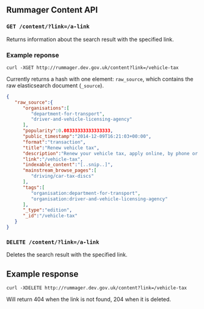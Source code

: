 ## Rummager Content API

### `GET /content/?link=/a-link`

Returns information about the search result with the specified link.

### Example reponse

```
curl -XGET http://rummager.dev.gov.uk/content?link=/vehicle-tax
```

Currently returns a hash with one element: `raw_source`, which contains the raw elasticsearch document (`_source`).

```json
{  
   "raw_source":{  
      "organisations":[  
         "department-for-transport",
         "driver-and-vehicle-licensing-agency"
      ],
      "popularity":0.08333333333333333,
      "public_timestamp":"2014-12-09T16:21:03+00:00",
      "format":"transaction",
      "title":"Renew vehicle tax",
      "description":"Renew your vehicle tax, apply online, by phone or at the Post Office",
      "link":"/vehicle-tax",
      "indexable_content":"[..snip..]",
      "mainstream_browse_pages":[  
         "driving/car-tax-discs"
      ],
      "tags":[  
         "organisation:department-for-transport",
         "organisation:driver-and-vehicle-licensing-agency"
      ],
      "_type":"edition",
      "_id":"/vehicle-tax"
   }
}
```

### `DELETE /content/?link=/a-link`

Deletes the search result with the specified link.


## Example response

```
curl -XDELETE http://rummager.dev.gov.uk/content?link=/vehicle-tax
```

Will return 404 when the link is not found, 204 when it is deleted.
